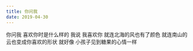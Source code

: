```yaml
---
title: 你问我
date: 2019-04-30
---
```


你问我
喜欢你时是什么样的<!--more-->
我说
我喜欢你
就连北海的风也有了颜色
就连南山的云也变成你喜欢的形状
就好像
小孩子见到糖果的心情一样
